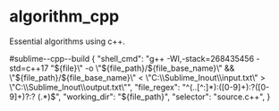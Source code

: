 # algorithm_cpp
Essential algorithms using c++.

#sublime--cpp--build
{
    "shell_cmd": "g++ -Wl,-stack=268435456 -std=c++17 \"${file}\" -o \"${file_path}/${file_base_name}\" && \"${file_path}/${file_base_name}\" < \"C:\\Sublime_Inout\\input.txt\" > \"C:\\Sublime_Inout\\output.txt\"",
    "file_regex": "^(..[^:]*):([0-9]+):?([0-9]+)?:? (.*)$",
    "working_dir": "${file_path}",
    "selector":  "source.c++",
}
